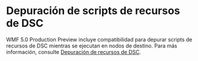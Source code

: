 # Depuración de scripts de recursos de DSC
WMF 5.0 Production Preview incluye compatibilidad para depurar scripts de recursos de DSC mientras se ejecutan en nodos de destino. Para más información, consulte [Depuración de recursos de DSC](https://msdn.microsoft.com/powershell/dsc/debugresource).

<!--HONumber=Aug16_HO3-->


